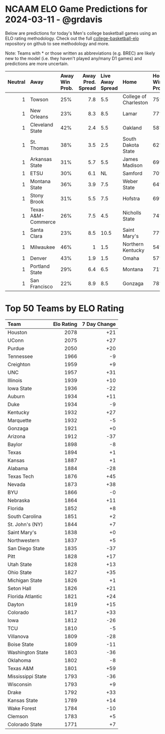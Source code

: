 # NCAAM ELO Game Predictions for 2024-03-11 - @grdavis
Below are predictions for today's Men's college basketball games using an ELO rating methodology. Check out the full [college-basketball-elo](https://github.com/grdavis/college-basketball-elo) repository on github to see methodology and more.

Note: Teams with * or those written as abbreviations (e.g. BREC) are likely new to the model (i.e. they haven't played any/many D1 games) and predictions are more uncertain.

|   Neutral | Away               | Away Win Prob.   |   Away Pred. Spread | Live Away Spread   | Home                  | Home Win Prob.   |   Home Pred. Spread |
|----------:|:-------------------|:-----------------|--------------------:|:-------------------|:----------------------|:-----------------|--------------------:|
|         1 | Towson             | 25%              |                 7.8 | 5.5                | College of Charleston | 75%              |                -7.8 |
|         1 | New Orleans        | 23%              |                 8.3 | 8.5                | Lamar                 | 77%              |                -8.3 |
|         1 | Cleveland State    | 42%              |                 2.4 | 5.5                | Oakland               | 58%              |                -2.4 |
|         1 | St. Thomas         | 38%              |                 3.5 | 2.5                | South Dakota State    | 62%              |                -3.5 |
|         1 | Arkansas State     | 31%              |                 5.7 | 5.5                | James Madison         | 69%              |                -5.7 |
|         1 | ETSU               | 30%              |                 6.1 | NL                 | Samford               | 70%              |                -6.1 |
|         1 | Montana State      | 36%              |                 3.9 | 7.5                | Weber State           | 64%              |                -3.9 |
|         1 | Stony Brook        | 31%              |                 5.5 | 7.5                | Hofstra               | 69%              |                -5.5 |
|         1 | Texas A&M-Commerce | 26%              |                 7.5 | 4.5                | Nicholls State        | 74%              |                -7.5 |
|         1 | Santa Clara        | 23%              |                 8.5 | 10.5               | Saint Mary's          | 77%              |                -8.5 |
|         1 | Milwaukee          | 46%              |                 1   | 1.5                | Northern Kentucky     | 54%              |                -1   |
|         1 | Denver             | 43%              |                 1.9 | 1.5                | Omaha                 | 57%              |                -1.9 |
|         1 | Portland State     | 29%              |                 6.4 | 6.5                | Montana               | 71%              |                -6.4 |
|         1 | San Francisco      | 22%              |                 8.9 | 8.5                | Gonzaga               | 78%              |                -8.9 |

# Top 50 Teams by ELO Rating
| Team              |   Elo Rating |   7 Day Change |
|:------------------|-------------:|---------------:|
| Houston           |         2078 |            +21 |
| UConn             |         2075 |            +27 |
| Purdue            |         2050 |            +20 |
| Tennessee         |         1966 |             -9 |
| Creighton         |         1959 |             +9 |
| UNC               |         1957 |            +31 |
| Illinois          |         1939 |            +10 |
| Iowa State        |         1936 |            -22 |
| Auburn            |         1934 |            +11 |
| Duke              |         1934 |             -9 |
| Kentucky          |         1932 |            +27 |
| Marquette         |         1932 |             -5 |
| Gonzaga           |         1921 |             +0 |
| Arizona           |         1912 |            -37 |
| Baylor            |         1898 |             -8 |
| Texas             |         1894 |             +1 |
| Kansas            |         1887 |             +1 |
| Alabama           |         1884 |            -28 |
| Texas Tech        |         1876 |            +45 |
| Nevada            |         1873 |            +38 |
| BYU               |         1866 |             -0 |
| Nebraska          |         1864 |            +11 |
| Florida           |         1852 |             +8 |
| South Carolina    |         1851 |             +2 |
| St. John's (NY)   |         1844 |             +7 |
| Saint Mary's      |         1838 |             +0 |
| Northwestern      |         1837 |             +5 |
| San Diego State   |         1835 |            -37 |
| Pitt              |         1828 |            +17 |
| Utah State        |         1828 |            +13 |
| Ohio State        |         1827 |            +35 |
| Michigan State    |         1826 |             +1 |
| Seton Hall        |         1826 |            +21 |
| Florida Atlantic  |         1821 |            +24 |
| Dayton            |         1819 |            +15 |
| Colorado          |         1817 |            +33 |
| Iowa              |         1812 |            -26 |
| TCU               |         1810 |             -5 |
| Villanova         |         1809 |            -28 |
| Boise State       |         1809 |            -11 |
| Washington State  |         1803 |            -36 |
| Oklahoma          |         1802 |             -8 |
| Texas A&M         |         1801 |            +59 |
| Mississippi State |         1793 |            -36 |
| Wisconsin         |         1793 |             +9 |
| Drake             |         1792 |            +33 |
| Kansas State      |         1789 |            +14 |
| Wake Forest       |         1784 |            -10 |
| Clemson           |         1783 |             +5 |
| Colorado State    |         1771 |             +7 |
